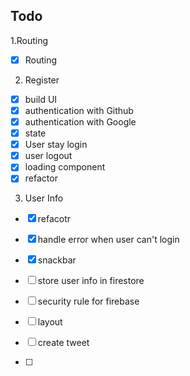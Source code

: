 ## Todo

1.Routing

- [x] Routing

2. Register

- [x] build UI
- [x] authentication with Github
- [x] authentication with Google
- [x] state
- [x] User stay login
- [x] user logout
- [x] loading component
- [x] refactor

3. User Info

- [x] refacotr
- [x] handle error when user can't login
- [x] snackbar

- [ ] store user info in firestore
- [ ] security rule for firebase

- [ ] layout
- [ ] create tweet
- [ ]
